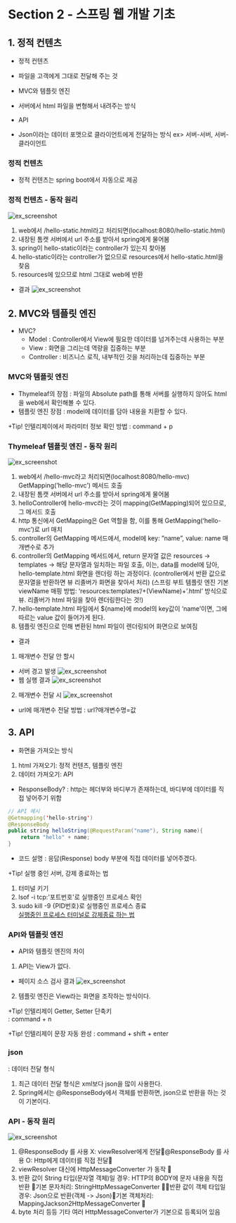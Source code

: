# Section 2 - 스프링 웹 개발 기초

## 1. 정적 컨텐츠
- 정적 컨텐츠
- 파일을 고객에게 그대로 전달해 주는 것

- MVC와 템플릿 엔진
- 서버에서 html 파일을 변형해서 내려주는 방식

- API
- Json이라는 데이터 포맷으로 클라이언트에게 전달하는 방식
ex> 서버-서버, 서버-클라이언트

### 정적 컨텐츠
- 정적 컨텐츠는 spring boot에서 자동으로 제공

### 정적 컨텐츠 - 동작 원리
![ex_screenshot](/img/static-content-process.png)
1. web에서 /hello-static.html라고 처리되면(localhost:8080/hello-static.html) 
2. 내장된 톰캣 서버에서 url 주소를 받아서 spring에게 물어봄
3. spring이 hello-static이라는 controller가 있는지 찾아봄
4. hello-static이라는 controller가 없으므로 resources에서 hello-static.html을 찾음 
5. resources에 있으므로 html 그대로 web에 반환

- 결과
![ex_screenshot](/img/static-content-execution.png)

## 2. MVC와 템플릿 엔진
- MVC?
    - Model
    : Controller에서 View에 필요한 데이터를 넘겨주는데 사용하는 부분
    - View
    : 화면을 그리는데 역량을 집중하는 부분
    - Controller
    : 비즈니스 로직, 내부적인 것을 처리하는데 집중하는 부분

### MVC와 템플릿 엔진
- Thymeleaf의 장점
: 파일의 Absolute path를 통해 서버를 실행하지 않아도 html을 web에서 확인해볼 수 있다.
- 템플릿 엔진 장점
: model에 데이터를 담아 내용을 치환할 수 있다.

+Tip! 인텔리제이에서 파라미터 정보 확인 방법
: command + p

### Thymeleaf 템플릿 엔진 - 동작 원리
![ex_screenshot](/img/thymeleaf-mvc-process.png)
1. web에서 /hello-mvc라고 처리되면(localhost:8080/hello-mvc) GetMapping(‘hello-mvc’) 메서드 호출
2. 내장된 톰캣 서버에서 url 주소를 받아서 spring에게 물어봄
3. helloController에 hello-mvc라는 것이 mapping(GetMapping)되어 있으므로, 그 메서드 호출
4. http 통신에서 GetMapping은 Get 역할을 함, 이를 통해 GetMapping(‘hello-mvc’)로 url 매치
5. controller의 GetMapping 메서드에서, model에 key: ”name”, value: name 매개변수로 추가
6. controller의 GetMapping 메서드에서, return 문자열 값은 resources -> templates -> 해당 문자열과 일치하는 파일 호출, 이는, data를 model에 담아, hello-template.html 화면을 렌더링 하는 과정이다.
    (controller에서 반환 값으로 문자열을 반환하면 뷰 리졸버가 화면을 찾아서 처리)
    (스프링 부트 템플릿 엔진 기본 viewName 매핑 방법: ‘resources:templates’/+(ViewName)+’.html’ 방식으로 뷰. 리졸버가 html 파일을 찾아 렌더링한다는 것!)
7. hello-template.html 파일에서 ${name}에 model의 key값이 ‘name’이면, 그에 따르는 value 값이 들어가게 된다.
8. 템플릿 엔진으로 인해 변환된 html 파일이 렌더링되어 화면으로 보여짐

- 결과
1. 매개변수 전달 안 할시
- 서버 경고 발생
![ex_screenshot](/img/none-parameter.png)
- 웹 실행 결과
![ex_screenshot](/img/none-parameter-execution.png)

2. 매개변수 전달 시
![ex_screenshot](/img/exist-parameter-execution.png)
- url에 매개변수 전달 방법
: url?매개변수명=값


## 3. API
- 화면을 가져오는 방식
1. html 가져오기: 정적 컨텐츠, 템플릿 엔진
2. 데이터 가져오기: API

- ResponseBody?
: http는 헤더부와 바디부가 존재하는데, 바디부에 데이터를 직접 넣어주기 위함
```java
// API 예시
@Getmapping('hello-string')
@ResponseBody
public string helloString(@RequestParam("name"), String name){
    return "hello" + name;
}
```
- 코드 설명 
: 응답(Response) body 부분에 직접 데이터를 넣어주겠다.

+Tip! 실행 중인 서버, 강제 종료하는 법
1. 터미널 키기
2. lsof -i tcp:'포트번호'로 실행중인 프로세스 확인
3. sudo kill -9 {PID번호}로 실행중인 프로세스 종료      
[실행중인 프로세스 터미널로 강제종료 하는 법](https://dundung.tistory.com/148)   

### API와 템플릿 엔진
- API와 템플릿 엔진의 차이
1. API는 View가 없다.
- 페이지 소스 검사 결과
![ex_screenshot](/img/api-execution.png)

2. 템플릿 엔진은 View라는 화면을 조작하는 방식이다. 

+Tip! 인텔리제이 Getter, Setter 단축키    
: command + n    

+Tip! 인텔리제이 문장 자동 완성
: command + shift + enter 

### json
: 데이터 전달 형식
1. 최근 데이터 전달 형식은 xml보다 json을 많이 사용한다.
2. Spring에서는 @ResponseBody에서 객체를 반환하면, json으로 반환을 하는 것이 기본이다.

### API - 동작 원리
![ex_screenshot](/img/api-process.png)
1. @ResponseBody 를 사용 X: viewResolver에게  전달@ResponseBody 를 사용 O: Http에게 데이터를 직접 전달
2. viewResolver 대신에 HttpMessageConverter 가 동작 
3. 반환 값이 String 타입(문자열 객체)일 경우: HTTP의 BODY에 문자 내용을 직접 반환 기본 문자처리: StringHttpMessageConverter 반환 값이 객체 타입일 경우: Json으로 반환(객체 -> Json)기본 객체처리: MappingJackson2HttpMessageConverter 
4. byte 처리 등등 기타 여러 HttpMessageConverter가 기본으로 등록되어 있음



